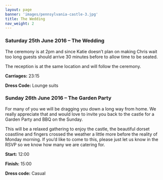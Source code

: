 ```yaml
--- 
layout: page 
banner: 'images/pennsylvania-castle-3.jpg' 
title: The Wedding
nav_weight: 2
---
```

### Saturday 25th June 2016 – The Wedding

The ceremony is at 2pm and since Katie doesn’t plan on making Chris wait too long guests should arrive 30 minutes before to allow time to be seated.

The reception is at the same location and will follow the ceremony.

**Carriages:** 23:15

**Dress Code:** Lounge suits

### Sunday 26th June 2016 – The Garden Party

For many of you we will be dragging you down a long way from home. We really appreciate that and would love to invite you back to the castle for a Garden Party and BBQ on the Sunday.

This will be a relaxed gathering to enjoy the castle, the beautiful dorset coastline and fingers crossed the weather a little more before the reality of Monday morning. If you’d like to come to this, please just let us know in the RSVP so we know how many we are catering for.

**Start:** 12:00

**Finish:** 15:00

**Dress code:** Casual
